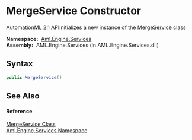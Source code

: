 MergeService Constructor
========================
AutomationML 2.1 APIInitializes a new instance of the [MergeService][1] class

  **Namespace:**  [Aml.Engine.Services][2]  
  **Assembly:**  AML.Engine.Services (in AML.Engine.Services.dll)

Syntax
------

```csharp
public MergeService()
```


See Also
--------

#### Reference
[MergeService Class][1]  
[Aml.Engine.Services Namespace][2]  

[1]: README.md
[2]: ../README.md
[3]: https://www.automationml.org
[4]: ../../icons/logoShade.png